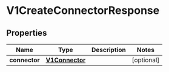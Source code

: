 
# V1CreateConnectorResponse

## Properties
Name | Type | Description | Notes
------------ | ------------- | ------------- | -------------
**connector** | [**V1Connector**](V1Connector.md) |  |  [optional]



